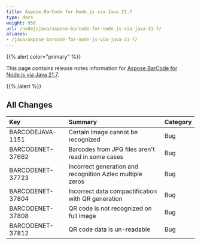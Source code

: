 ```yaml
---
title: Aspose.BarCode for Node.js via Java 21.7
type: docs
weight: 950
url: /nodejsjava/aspose-barcode-for-node-js-via-java-21-7/
aliases:
- /java/aspose-barcode-for-node-js-via-java-21-7/
---
```


{{% alert color="primary" %}} 

This page contains release notes information for [Aspose.BarCode for Node.js via Java 21.7](https://downloads.aspose.com/barcode/nodejs/new-releases/aspose.barcode-for-node.js-via-java-21.7/).

{{% /alert %}} 
## **All Changes**

|**Key**|**Summary**|**Category**|
| :- | :- | :- |
|BARCODEJAVA-1151|Certain image cannot be recognized|Bug|
|BARCODENET-37662|Barcodes from JPG files aren't read in some cases|Bug|
|BARCODENET-37723|Incorrect generation and recognition Aztec multiple zeros|Bug|
|BARCODENET-37804|Incorrect data compactification with QR generation|Bug|
|BARCODENET-37808|QR code is not recognized on full image|Bug|
|BARCODENET-37812|QR code data is un-readable|Bug|